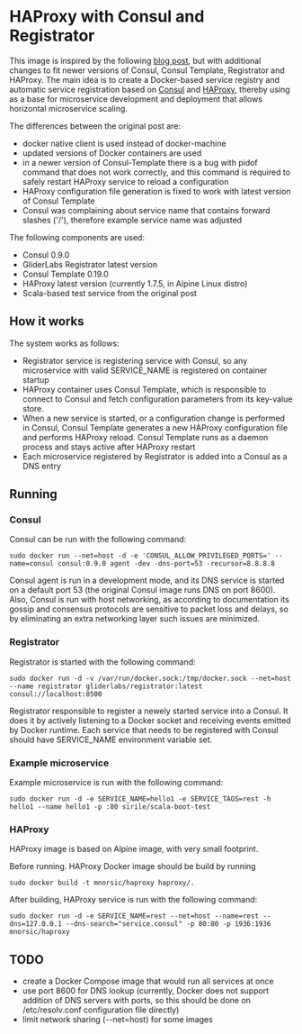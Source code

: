 # HAProxy with Consul and Registrator
This image is inspired by the following [blog post](http://sirile.github.io/2015/05/18/using-haproxy-and-consul-for-dynamic-service-discovery-on-docker.html), but with additional changes to fit newer versions of Consul, Consul Template, Registrator and HAProxy.
The main idea is to create a Docker-based service registry and automatic service registration based on [Consul](https://www.consul.io/) and [HAProxy](http://www.haproxy.org/), thereby using as a base for microservice development and deployment that allows horizontal microservice scaling.

The differences between the original post are:
* docker native client is used instead of docker-machine
* updated versions of Docker containers are used
* in a newer version of Consul-Template there is a bug with pidof command that does not work correctly, and this command is required to safely restart HAProxy service to reload a configuration
* HAProxy configuration file generation is fixed to work with latest version of Consul Template
* Consul was complaining about service name that contains forward slashes ('/'), therefore example service name was adjusted

The following components are used:
* Consul 0.9.0
* GliderLabs Registrator latest version
* Consul Template 0.19.0
* HAProxy latest version (currently 1.7.5, in Alpine Linux distro)
* Scala-based test service from the original post

## How it works
The system works as follows:
* Registrator service is registering service with Consul, so any microservice with valid SERVICE_NAME is registered on container startup
* HAProxy container uses Consul Template, which is responsible to connect to Consul and fetch configuration parameters from its key-value store.
* When a new service is started, or a configuration change is performed in Consul, Consul Template generates a new HAProxy configuration file and performs HAProxy reload. Consul Template runs as a daemon process and stays active after HAProxy restart
* Each microservice registered by Registrator is added into a Consul as a DNS entry

## Running

### Consul
Consul can be run with the following command:

```
sudo docker run --net=host -d -e 'CONSUL_ALLOW_PRIVILEGED_PORTS=' --name=consul consul:0.9.0 agent -dev -dns-port=53 -recursor=8.8.8.8
```

Consul agent is run in a development mode, and its DNS service is started on a default port 53 (the original Consul image runs DNS on port 8600).
Also, Consul is run with host networking, as according to documentation its gossip and consensus protocols are sensitive to packet loss and delays, so by eliminating an extra networking layer such issues are minimized.

### Registrator
Registrator is started with the following command:
```
sudo docker run -d -v /var/run/docker.sock:/tmp/docker.sock --net=host --name registrator gliderlabs/registrator:latest consul://localhost:8500
```

Registrator responsible to register a newely started service into a Consul. It does it by actively listening to a Docker socket and receiving events emitted by Docker runtime. Each service that needs to be registered with Consul should have SERVICE_NAME environment variable set.

### Example microservice
Example microservice is run with the following command:
```
sudo docker run -d -e SERVICE_NAME=hello1 -e SERVICE_TAGS=rest -h hello1 --name hello1 -p :80 sirile/scala-boot-test
```

### HAProxy
HAProxy image is based on Alpine image, with very small footprint.

Before running. HAProxy Docker image should be build by running
```
sudo docker build -t mnorsic/haproxy haproxy/.
```

After building, HAProxy service is run with the following command:
```
sudo docker run -d -e SERVICE_NAME=rest --net=host --name=rest --dns=127.0.0.1 --dns-search="service.consul" -p 80:80 -p 1936:1936 mnorsic/haproxy
```

## TODO
* create a Docker Compose image that would run all services at once
* use port 8600 for DNS lookup (currently, Docker does not support addition of DNS servers with ports, so this should be done on /etc/resolv.conf configuration file directly)
* limit network sharing (--net=host) for some images
